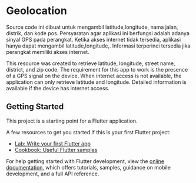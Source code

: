 # Geolocation

Source code ini dibuat untuk mengambil latitude,longitude, nama jalan, distrik, dan kode pos. Persyaratan agar aplikasi ini berfungsi adalah adanya sinyal GPS pada perangkat.
Ketika akses internet tidak tersedia, aplikasi hanya dapat mengambil latitude,longitude,. Informasi terperinci tersedia jika perangkat memiliki akses internet.

This resource was created to retrieve latitude, longitude, street name, district, and zip code. The requirement for this app to work is the presence of a GPS signal on the device.
When internet access is not available, the application can only retrieve latitude and longitude. Detailed information is available if the device has internet access.

## Getting Started

This project is a starting point for a Flutter application.

A few resources to get you started if this is your first Flutter project:

- [Lab: Write your first Flutter app](https://docs.flutter.dev/get-started/codelab)
- [Cookbook: Useful Flutter samples](https://docs.flutter.dev/cookbook)

For help getting started with Flutter development, view the
[online documentation](https://docs.flutter.dev/), which offers tutorials,
samples, guidance on mobile development, and a full API reference.
